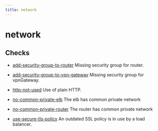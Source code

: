 ```yaml
---
title: network
---
```


# network

## Checks


- [add-security-group-to-router](add-security-group-to-router) Missing security group for router.

- [add-security-group-to-vpn-gateway](add-security-group-to-vpn-gateway) Missing security group for vpnGateway.

- [http-not-used](http-not-used) Use of plain HTTP.

- [no-common-private-elb](no-common-private-elb) The elb has common private network

- [no-common-private-router](no-common-private-router) The router has common private network

- [use-secure-tls-policy](use-secure-tls-policy) An outdated SSL policy is in use by a load balancer.



